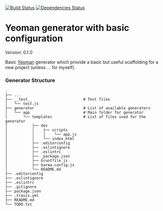 [![Build Status](https://travis-ci.org/JuanMaRuiz/basic-project-yeoman-generator.svg?branch=master)](https://travis-ci.org/JuanMaRuiz/basic-project-yeoman-generator)
[![Dependencies Status](https://david-dm.org/JuanMaRuiz/basic-project-yeoman-generator.svg)](https://david-dm.org/)

# Yeoman generator with basic configuration #

*Version*: 0.1.0

Basic [Yeoman](http://yeoman.io/) generator which provide a basic but useful scaffolding for a new project (unless ... for myself).

### Generator Structure ###

```
.
├── ...
├── __test__                       # Test files
│   └── test.js
├── generator                      # List of available generators
│   └── app                        # Main folder for generator
│       └── templates              # List of files used for the generator
│           ├── dev
│           │    ├── scripts
│           │    │    └── app.js
│           │    └── index.html
│           ├── .editorconfig
│           ├── .eslintignore
│           ├── .eslintrc
│           ├── _package.json
│           ├── Gruntfile.js
│           ├── karma.config.js
│           └── README.md
├── .editorconfig
├── .eslintignore
├── .eslintrc
├── .gitignore
├── package.json
├── .travis.yml
├── README.md
└── TODO.txt
```
